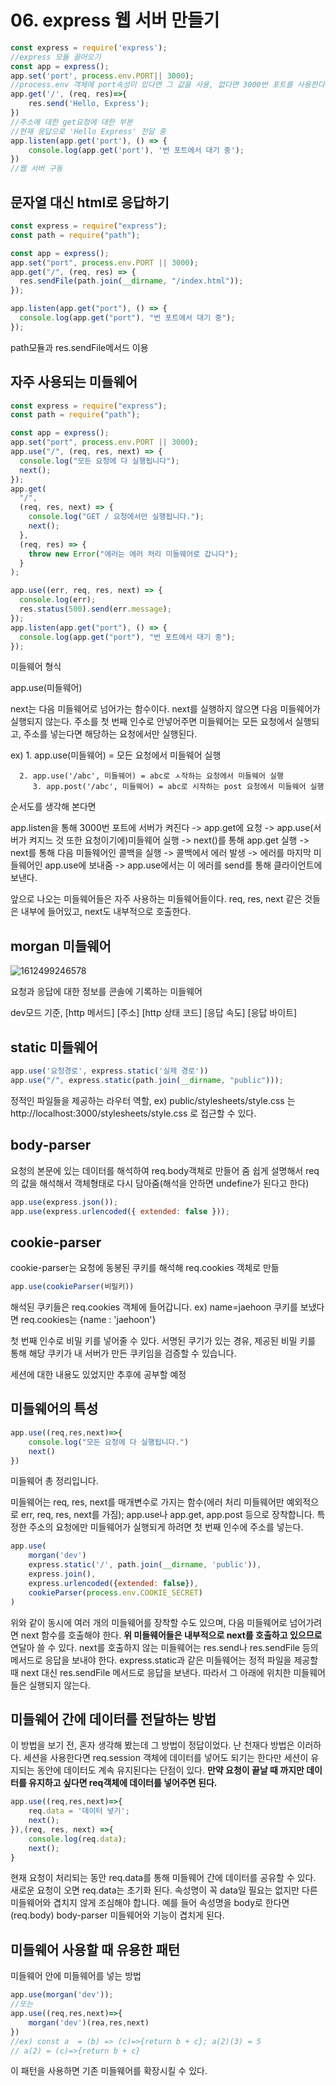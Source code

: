 #  06. express 웹 서버 만들기



```javascript
const express = require('express');
//express 모듈 끌어오기
const app = express();
app.set('port', process.env.PORT|| 3000);
//process.env 객체에 port속성이 있다면 그 값을 사용, 없다면 3000번 포트를 사용한다
app.get('/', (req, res)=>{
    res.send('Hello, Express');
})
//주소에 대한 get요청에 대한 부분
//현재 응답으로 'Hello Express' 전달 중
app.listen(app.get('port'), () => {
    console.log(app.get('port'), '번 포트에서 대기 중');
})
//웹 서버 구동
```

## 문자열 대신 html로 응답하기

```javascript
const express = require("express");
const path = require("path");

const app = express();
app.set("port", process.env.PORT || 3000);
app.get("/", (req, res) => {
  res.sendFile(path.join(__dirname, "/index.html"));
});

app.listen(app.get("port"), () => {
  console.log(app.get("port"), "번 포트에서 대기 중");
});

```

path모듈과 res.sendFile메서드 이용

## 자주 사용되는 미들웨어

```javascript
const express = require("express");
const path = require("path");

const app = express();
app.set("port", process.env.PORT || 3000);
app.use("/", (req, res, next) => {
  console.log("모든 요청에 다 실행됩니다");
  next();
});
app.get(
  "/",
  (req, res, next) => {
    console.log("GET / 요청에서만 실행됩니다.");
    next();
  },
  (req, res) => {
    throw new Error("에러는 에러 처리 미들웨어로 갑니다");
  }
);

app.use((err, req, res, next) => {
  console.log(err);
  res.status(500).send(err.message);
});
app.listen(app.get("port"), () => {
  console.log(app.get("port"), "번 포트에서 대기 중");
});
```

미들웨어 형식

app.use(미들웨어)

next는 다음 미들웨어로 넘어가는 함수이다. next를 실행하지 않으면 다음 미들웨어가 실행되지 않는다.
주소를 첫 번째 인수로 안넣어주면 미들웨어는 모든 요청에서 실행되고, 주소를 넣는다면 해당하는 요청에서만 실행된다.

ex) 1. app.use(미들웨어) = 모든 요청에서 미들웨어 실행

   	  2. app.use('/abc', 미들웨어) = abc로 ㅅ작하는 요청에서 미들웨어 실행
         3. app.post('/abc', 미들웨어) = abc로 시작하는 post 요청에서 미들웨어 실행

순서도를 생각해 본다면

app.listen을 통해 3000번 포트에 서버가 켜진다 -> app.get에 요청 -> app.use(서버가 켜지느 것 또한 요청이기에)미들웨어 실행 -> next()를 통해 app.get 실행 -> next를 통해 다음 미들웨어인 콜백을 실행 -> 콜백에서 에러 발생 -> 에러를 마지막 미들웨어인 app.use에 보내줌 -> app.use에서는 이 에러를 send를 통해 클라이언트에 보낸다.

앞으로 나오는 미들웨어들은 자주 사용하는 미들웨어들이다. req, res, next 같은 것들은 내부에 들어있고, next도 내부적으로 호출한다. 

## morgan 미들웨어

![1612499246578](C:\Users\user\AppData\Roaming\Typora\typora-user-images\1612499246578.png)

요청과 응답에 대한 정보를 콘솔에 기록하는 미들웨어

dev모드 기준, [http 메서드] [주소] [http 상태 코드] [응답 속도] [응답 바이트]

## static 미들웨어

```javascript
app.use('요청경로', express.static('실제 경로'))
app.use("/", express.static(path.join(__dirname, "public")));
```

정적인 파일들을 제공하는 라우터 역할,
ex) public/stylesheets/style.css 는 http://localhost:3000/stylesheets/style.css 로 접근할 수 있다.

## body-parser

요청의 본문에 있는 데이터를 해석하여 req.body객체로 만들어 줌
쉽게 설명해서 req의 값을 해석해서 객체형태로 다시 담아줌(해석을 안하면 undefine가 된다고 한다)

```javascript
app.use(express.json());
app.use(express.urlencoded({ extended: false }));
```

## cookie-parser

cookie-parser는 요청에 동봉된 쿠키를 해석해 req.cookies 객체로 만듦

```javascript
app.use(cookieParser(비밀키))
```

해석된 쿠키들은 req.cookies 객체에 들어갑니다.
ex) name=jaehoon 쿠키를 보냈다면 req.cookies는 {name : 'jaehoon'}

첫 번째 인수로 비밀 키를 넣어줄 수 있다. 서명된 쿠기가 있는 경유, 제공된 비밀 키를 통해 해당 쿠키가 내 서버가 만든 쿠키임을 검증할 수 있습니다.

세션에 대한 내용도 있었지만  추후에 공부할 예정

## 미들웨어의 특성

```javascript
app.use((req,res,next)=>{
	console.log("모든 요청에 다 실행됩니다.")
	next()
})
```

미들웨어 총 정리입니다.

미들웨어는 req, res, next를 매개변수로 가지는 함수(에러 처리 미들웨어만 예외적으로 err, req, res, next를 가짐);
app.use나 app.get, app.post 등으로 장착합니다. 특정한 주소의 요청에만 미들웨어가 실행되게 하려면 첫 번째 인수에 주소를 넣는다.

```javascript
app.use(
	morgan('dev')
	express.static('/', path.join(__dirname, 'public')),
	express.join(),
	express.urlencoded({extended: false}),
	cookieParser(process.env.COOKIE_SECRET)
)
```

위와 같이 동시에 여러 개의 미들웨어를 장착할 수도 있으며, 다음 미들웨어로 넘어가려면 next 함수를 호출해야 한다.
**위 미들웨어들은 내부적으로 next를 호출하고 있으므로** 연달아 쓸 수 있다.
next를 호출하지 않는 미들웨어는 res.send나 res.sendFile 등의 메서드로 응답을 보내야 한다.
express.static과 같은 미들웨어는 정적 파일을 제공할 때 next 대신 res.sendFile 메서드로 응답을 보낸다.
따라서 그 아래에 위치한 미들웨어들은 실행되지 않는다.

## 미들웨어 간에 데이터를 전달하는 방법

이 방법을 보기 전, 혼자 생각해 봤는데  그 방법이 정답이었다. 난 천재다
방법은 이러하다.
세션을 사용한다면 req.session 객체에 데이터를 넣어도 되기는 한다만 세션이 유지되는 동안에 데이터도 계속 유지된다는 단점이 있다. **만약 요청이 끝날 때 까지만 데이터를 유지하고 싶다면 req객체에 데이터를 넣어주면 된다.**

```javascript
app.use((req,res,next)=>{
	req.data = '데이터 넣기';
	next();
}),(req, res, next) =>{
	console.log(req.data);
	next();
}
```

현재 요청이 처리되는 동안 req.data를 통해 미들웨어 간에 데이터를 공유할 수 있다. 새로운 요청이 오면 req.data는 초기화 된다. 속성명이 꼭 data일 필요는 없지만 다른 미들웨어와 겹치지 않게 조심해야 합니다.  예를 들어 속성명을 body로 한다면 (req.body) body-parser 미들웨어와 기능이 겹치게 된다.

## 미들웨어 사용할 때 유용한 패턴

미들웨어 안에 미들웨어를 넣는 방법

```javascript
app.use(morgan('dev'));
//또는
app.use((req,res,next)=>{
	morgan('dev')(rea,res,next)
})
//ex) const a  = (b) => (c)=>{return b + c}; a(2)(3) = 5
// a(2) = (c)=>{return b + c}
```

이 패턴을 사용하면 기존 미들웨어를 확장시킬 수 있다.

## 